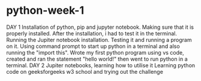 # python-week-1
DAY 1
Installation of python, pip and jupyter notebook. Making sure that it is properly installed. After the installation, i had to test it in the terminal.
Running the Jupiter notebook installation. Testing it and running a program on it.
Using command prompt to start up python in a terminal and also running the "import this".
Wrote my first python program using vs code, created and ran the statement "hello world!" then went to run python in a terminal.
DAY 2
Jupiter notebooks, learning how to utilise it
Learning python code on geeksforgeeks
w3 school and trying out the challenge
